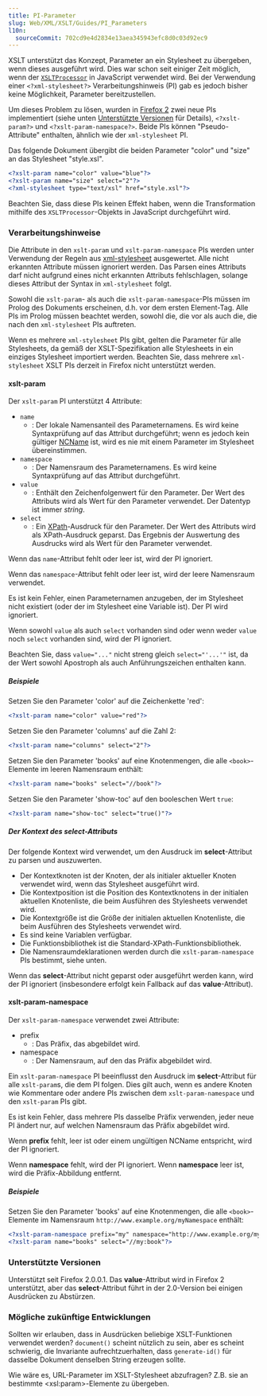 ```yaml
---
title: PI-Parameter
slug: Web/XML/XSLT/Guides/PI_Parameters
l10n:
  sourceCommit: 702cd9e4d2834e13aea345943efc8d0c03d92ec9
---
```


XSLT unterstützt das Konzept, Parameter an ein Stylesheet zu übergeben, wenn dieses ausgeführt wird. Dies war schon seit einiger Zeit möglich, wenn der [`XSLTProcessor`](/de/docs/Web/API/XSLTProcessor) in JavaScript verwendet wird. Bei der Verwendung einer `<?xml-stylesheet?>` Verarbeitungshinweis (PI) gab es jedoch bisher keine Möglichkeit, Parameter bereitzustellen.

Um dieses Problem zu lösen, wurden in [Firefox 2](/de/docs/Mozilla/Firefox/Releases/2) zwei neue PIs implementiert (siehe unten [Unterstützte Versionen](#mögliche_zukünftige_entwicklungen) für Details), `<?xslt-param?>` und `<?xslt-param-namespace?>`. Beide PIs können "Pseudo-Attribute" enthalten, ähnlich wie der `xml-stylesheet` PI.

Das folgende Dokument übergibt die beiden Parameter "color" und "size" an das Stylesheet "style.xsl".

```xml
<?xslt-param name="color" value="blue"?>
<?xslt-param name="size" select="2"?>
<?xml-stylesheet type="text/xsl" href="style.xsl"?>
```

Beachten Sie, dass diese PIs keinen Effekt haben, wenn die Transformation mithilfe des `XSLTProcessor`-Objekts in JavaScript durchgeführt wird.

### Verarbeitungshinweise

Die Attribute in den `xslt-param` und `xslt-param-namespace` PIs werden unter Verwendung der Regeln aus [xml-stylesheet](https://www.w3.org/TR/xml-stylesheet/) ausgewertet. Alle nicht erkannten Attribute müssen ignoriert werden. Das Parsen eines Attributs darf nicht aufgrund eines nicht erkannten Attributs fehlschlagen, solange dieses Attribut der Syntax in `xml-stylesheet` folgt.

Sowohl die `xslt-param`- als auch die `xslt-param-namespace`-PIs müssen im Prolog des Dokuments erscheinen, d.h. vor dem ersten Element-Tag. Alle PIs im Prolog müssen beachtet werden, sowohl die, die vor als auch die, die nach den `xml-stylesheet` PIs auftreten.

Wenn es mehrere `xml-stylesheet` PIs gibt, gelten die Parameter für alle Stylesheets, da gemäß der XSLT-Spezifikation alle Stylesheets in ein einziges Stylesheet importiert werden. Beachten Sie, dass mehrere `xml-stylesheet` XSLT PIs derzeit in Firefox nicht unterstützt werden.

#### xslt-param

Der `xslt-param` PI unterstützt 4 Attribute:

- `name`
  - : Der lokale Namensanteil des Parameternamens. Es wird keine Syntaxprüfung auf das Attribut durchgeführt; wenn es jedoch kein gültiger [NCName](https://www.w3.org/TR/REC-xml-names/#NT-NCName) ist, wird es nie mit einem Parameter im Stylesheet übereinstimmen.
- `namespace`
  - : Der Namensraum des Parameternamens. Es wird keine Syntaxprüfung auf das Attribut durchgeführt.
- `value`
  - : Enthält den Zeichenfolgenwert für den Parameter. Der Wert des Attributs wird als Wert für den Parameter verwendet. Der Datentyp ist immer _string_.
- `select`
  - : Ein [XPath](/de/docs/Web/XML/XPath)-Ausdruck für den Parameter. Der Wert des Attributs wird als XPath-Ausdruck geparst. Das Ergebnis der Auswertung des Ausdrucks wird als Wert für den Parameter verwendet.

Wenn das `name`-Attribut fehlt oder leer ist, wird der PI ignoriert.

Wenn das `namespace`-Attribut fehlt oder leer ist, wird der leere Namensraum verwendet.

Es ist kein Fehler, einen Parameternamen anzugeben, der im Stylesheet nicht existiert (oder der im Stylesheet eine Variable ist). Der PI wird ignoriert.

Wenn sowohl `value` als auch `select` vorhanden sind oder wenn weder `value` noch `select` vorhanden sind, wird der PI ignoriert.

Beachten Sie, dass `value="..."` nicht streng gleich `select="'...'"` ist, da der Wert sowohl Apostroph als auch Anführungszeichen enthalten kann.

##### Beispiele

Setzen Sie den Parameter 'color' auf die Zeichenkette 'red':

```xml
<?xslt-param name="color" value="red"?>
```

Setzen Sie den Parameter 'columns' auf die Zahl 2:

```xml
<?xslt-param name="columns" select="2"?>
```

Setzen Sie den Parameter 'books' auf eine Knotenmengen, die alle `<book>`-Elemente im leeren Namensraum enthält:

```xml
<?xslt-param name="books" select="//book"?>
```

Setzen Sie den Parameter 'show-toc' auf den booleschen Wert `true`:

```xml
<?xslt-param name="show-toc" select="true()"?>
```

##### Der Kontext des select-Attributs

Der folgende Kontext wird verwendet, um den Ausdruck im **select**-Attribut zu parsen und auszuwerten.

- Der Kontextknoten ist der Knoten, der als initialer aktueller Knoten verwendet wird, wenn das Stylesheet ausgeführt wird.
- Die Kontextposition ist die Position des Kontextknotens in der initialen aktuellen Knotenliste, die beim Ausführen des Stylesheets verwendet wird.
- Die Kontextgröße ist die Größe der initialen aktuellen Knotenliste, die beim Ausführen des Stylesheets verwendet wird.
- Es sind keine Variablen verfügbar.
- Die Funktionsbibliothek ist die Standard-XPath-Funktionsbibliothek.
- Die Namensraumdeklarationen werden durch die `xslt-param-namespace` PIs bestimmt, siehe unten.

Wenn das **select**-Attribut nicht geparst oder ausgeführt werden kann, wird der PI ignoriert (insbesondere erfolgt kein Fallback auf das **value**-Attribut).

#### xslt-param-namespace

Der `xslt-param-namespace` verwendet zwei Attribute:

- prefix
  - : Das Präfix, das abgebildet wird.
- namespace
  - : Der Namensraum, auf den das Präfix abgebildet wird.

Ein `xslt-param-namespace` PI beeinflusst den Ausdruck im **select**-Attribut für alle `xslt-param`s, die dem PI folgen. Dies gilt auch, wenn es andere Knoten wie Kommentare oder andere PIs zwischen dem `xslt-param-namespace` und den `xslt-param` PIs gibt.

Es ist kein Fehler, dass mehrere PIs dasselbe Präfix verwenden, jeder neue PI ändert nur, auf welchen Namensraum das Präfix abgebildet wird.

Wenn **prefix** fehlt, leer ist oder einem ungültigen NCName entspricht, wird der PI ignoriert.

Wenn **namespace** fehlt, wird der PI ignoriert. Wenn **namespace** leer ist, wird die Präfix-Abbildung entfernt.

##### Beispiele

Setzen Sie den Parameter 'books' auf eine Knotenmengen, die alle `<book>`-Elemente im Namensraum `http://www.example.org/myNamespace` enthält:

```xml
<?xslt-param-namespace prefix="my" namespace="http://www.example.org/myNamespace"?>
<?xslt-param name="books" select="//my:book"?>
```

### Unterstützte Versionen

Unterstützt seit Firefox 2.0.0.1. Das **value**-Attribut wird in Firefox 2 unterstützt, aber das **select**-Attribut führt in der 2.0-Version bei einigen Ausdrücken zu Abstürzen.

### Mögliche zukünftige Entwicklungen

Sollten wir erlauben, dass in Ausdrücken beliebige XSLT-Funktionen verwendet werden? `document()` scheint nützlich zu sein, aber es scheint schwierig, die Invariante aufrechtzuerhalten, dass `generate-id()` für dasselbe Dokument denselben String erzeugen sollte.

Wie wäre es, URL-Parameter im XSLT-Stylesheet abzufragen? Z.B. sie an bestimmte \<xsl:param>-Elemente zu übergeben.
